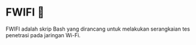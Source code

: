 # FWIFI 📡

FWIFI adalah skrip Bash yang dirancang untuk melakukan serangkaian tes penetrasi pada jaringan Wi-Fi.
